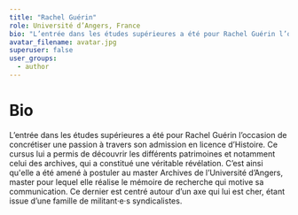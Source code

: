 ```yaml
---
title: "Rachel Guérin"
role: Université d’Angers, France
bio: "L’entrée dans les études supérieures a été pour Rachel Guérin l’occasion de concrétiser une passion à travers son admission en licence d’Histoire. Ce cursus lui a permis de découvrir les différents patrimoines et notamment celui des archives, qui a constitué une véritable révélation. C’est ainsi qu'elle a été amené à postuler au master Archives de l’Université d’Angers, master pour lequel elle réalise le mémoire de recherche qui motive sa communication. Ce dernier est centré autour d’un axe qui lui est cher, étant issue d’une famille de militant·e·s syndicalistes."
avatar_filename: avatar.jpg
superuser: false
user_groups:
  - author
---
```


# Bio
L’entrée dans les études supérieures a été pour Rachel Guérin l’occasion de concrétiser une passion à travers son admission en licence d’Histoire. Ce cursus lui a permis de découvrir les différents patrimoines et notamment celui des archives, qui a constitué une véritable révélation. C’est ainsi qu'elle a été amené à postuler au master Archives de l’Université d’Angers, master pour lequel elle réalise le mémoire de recherche qui motive sa communication. Ce dernier est centré autour d’un axe qui lui est cher, étant issue d’une famille de militant·e·s syndicalistes.